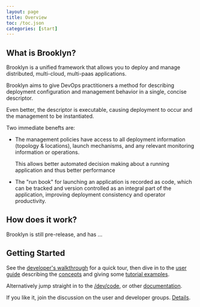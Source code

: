 ```yaml
---
layout: page
title: Overview
toc: /toc.json
categories: [start]
---
```


## What is Brooklyn?

Brooklyn is a unified framework that allows you to deploy and manage
distributed, multi-cloud, multi-paas applications.

Brooklyn aims to give DevOps practitioners a method for describing deployment configuration and management behavior in a single, concise descriptor.

Even better, the descriptor is executable, causing deployment to occur and
the management to be instantiated.

Two immediate benefts are:

*	The management policies have access to all deployment information (topology & locations), launch mechanisms, and any relevant monitoring information or operations.

	This allows better automated decision making about a running application and thus better performance
	
*	The "run book" for launching an application is recorded as code, which can be tracked and version controlled as an integral part of the application, improving deployment consistency and operator productivity.




<!---
TODO Talk about multi-cloud, multi-paas
-->

## How does it work?
<!---
TODO (brief bit saying it is code?)
-->
Brooklyn is still pre-release, and has ...


## Getting Started

See the [developer's walkthrough](walkthrough.html) for a quick tour,
then dive in to the [user guide]({{site.url}}/use/guide/) describing the 
[concepts]({{site.url}}/use/guide/defining-applications/basic-concepts.html)
and giving some [tutorial examples]({{site.url}}/use/examples/index.html).

Alternatively jump straight in to the [/dev/code]({{site.url}}/use/code.html), 
or other [documentation](docs-summary.html).

If you like it, join the discussion on the user and developer groups.
[Details]({{site.url}}/meta/contact.html).
